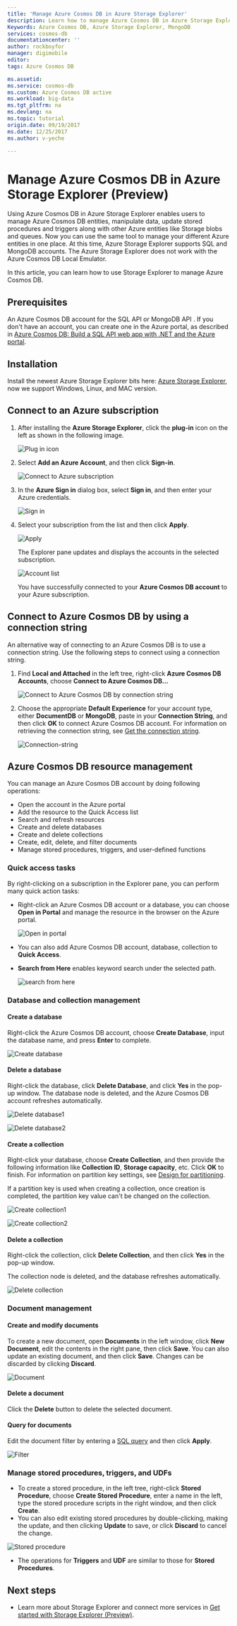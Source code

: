 ```yaml
---
title: 'Manage Azure Cosmos DB in Azure Storage Explorer'
description: Learn how to manage Azure Cosmos DB in Azure Storage Explorer.
Keywords: Azure Cosmos DB, Azure Storage Explorer, MongoDB
services: cosmos-db
documentationcenter: ''
author: rockboyfor
manager: digimobile
editor: 
tags: Azure Cosmos DB

ms.assetid: 
ms.service: cosmos-db
ms.custom: Azure Cosmos DB active
ms.workload: big-data
ms.tgt_pltfrm: na
ms.devlang: na
ms.topic: tutorial
origin.date: 09/19/2017
ms.date: 12/25/2017
ms.author: v-yeche

---
```

# Manage Azure Cosmos DB in Azure Storage Explorer (Preview)

Using Azure Cosmos DB in Azure Storage Explorer enables users to manage Azure Cosmos DB entities, manipulate data, update stored procedures and triggers along with other Azure entities like Storage blobs and queues. Now you can use the same tool to manage your different Azure entities in one place. At this time, Azure Storage Explorer supports SQL and MongoDB accounts. The Azure Storage Explorer does not work with the Azure Cosmos DB Local Emulator. 

In this article, you can learn how to use Storage Explorer to manage Azure Cosmos DB.

## Prerequisites

An Azure Cosmos DB account for the SQL API or MongoDB API . If you don't have an account, you can create one in the Azure portal, as described in [Azure Cosmos DB: Build a SQL API web app with .NET and the Azure portal](create-sql-api-dotnet.md).

## Installation

Install the newest Azure Storage Explorer bits here: [Azure Storage Explorer](https://azure.microsoft.com/en-us/features/storage-explorer/), now we support Windows, Linux, and MAC version.
<!-- Storage Explorer is https://azure.microsoft.com/en-us/features/storage-explorer/-->

## Connect to an Azure subscription

1. After installing the **Azure Storage Explorer**, click the **plug-in** icon on the left as shown in the following image.

   ![Plug in icon](./media/tutorial-documentdb-and-mongodb-in-storage-explorer/plug-in-icon.png)

2. Select **Add an Azure Account**, and then click **Sign-in**.

   ![Connect to Azure subscription](./media/tutorial-documentdb-and-mongodb-in-storage-explorer/connect-to-azure-subscription.png)

2. In the **Azure Sign in** dialog box, select **Sign in**, and then enter your Azure credentials.

    ![Sign in](./media/tutorial-documentdb-and-mongodb-in-storage-explorer/sign-in.png)

3. Select your subscription from the list and then click **Apply**.

    ![Apply](./media/tutorial-documentdb-and-mongodb-in-storage-explorer/apply-subscription.png)

    The Explorer pane updates and displays the accounts in the selected subscription.

    ![Account list](./media/tutorial-documentdb-and-mongodb-in-storage-explorer/account-list.png)

    You have successfully connected to your **Azure Cosmos DB account** to your Azure subscription.

## Connect to Azure Cosmos DB by using a connection string

An alternative way of connecting to an Azure Cosmos DB is to use a connection string. Use the following steps to connect using a connection string.

1. Find **Local and Attached** in the left tree, right-click **Azure Cosmos DB Accounts**, choose **Connect to Azure Cosmos DB...**

    ![Connect to Azure Cosmos DB by connection string](./media/tutorial-documentdb-and-mongodb-in-storage-explorer/connect-to-db-by-connection-string.png)

2. Choose the appropriate **Default Experience** for your account type, either **DocumentDB** or **MongoDB**, paste in your **Connection String**, and then click **OK** to connect Azure Cosmos DB account. For information on retrieving the connection string, see [Get the connection string](/cosmos-db/manage-account#get-the--connection-string).

    ![Connection-string](./media/tutorial-documentdb-and-mongodb-in-storage-explorer/connection-string.png)

## Azure Cosmos DB resource management

You can manage an Azure Cosmos DB account by doing following operations:
* Open the account in the Azure portal
* Add the resource to the Quick Access list
* Search and refresh resources
* Create and delete databases
* Create and delete collections
* Create, edit, delete, and filter documents
* Manage stored procedures, triggers, and user-defined functions

### Quick access tasks

By right-clicking on a subscription in the Explorer pane, you can perform many quick action tasks:

* Right-click an Azure Cosmos DB account or a database, you can choose **Open in Portal** and manage the resource in the browser on the Azure portal.

     ![Open in portal](./media/tutorial-documentdb-and-mongodb-in-storage-explorer/open-in-portal.png)

* You can also add Azure Cosmos DB account, database, collection to **Quick Access**.
* **Search from Here** enables keyword search under the selected path.

    ![search from here](./media/tutorial-documentdb-and-mongodb-in-storage-explorer/search-from-here.png) 

### Database and collection management
#### Create a database 
Right-click the Azure Cosmos DB account, choose **Create Database**, input the database name, and press **Enter** to complete.

![Create database](./media/tutorial-documentdb-and-mongodb-in-storage-explorer/create-database.png) 

#### Delete a database
Right-click the database, click **Delete Database**, and click **Yes** in the pop-up window. The database node is deleted, and the Azure Cosmos DB account refreshes automatically.

![Delete database1](./media/tutorial-documentdb-and-mongodb-in-storage-explorer/delete-database1.png)  

![Delete database2](./media/tutorial-documentdb-and-mongodb-in-storage-explorer/delete-database2.png) 

#### Create a collection
Right-click your database, choose **Create Collection**, and then provide the following information like **Collection ID**, **Storage capacity**, etc. Click **OK** to finish. For information on partition key settings, see [Design for partitioning](partition-data.md#designing-for-partitioning).

If a partition key is used when creating a collection, once creation is completed, the partition key value can't be changed on the collection.

![Create collection1](./media/tutorial-documentdb-and-mongodb-in-storage-explorer/create-collection.png)

![Create collection2](./media/tutorial-documentdb-and-mongodb-in-storage-explorer/create-collection2.png) 

#### Delete a collection
Right-click the collection, click **Delete Collection**, and then click **Yes** in the pop-up window. 

The collection node is deleted, and the database refreshes automatically.  

![Delete collection](./media/tutorial-documentdb-and-mongodb-in-storage-explorer/delete-collection.png) 

### Document management

#### Create and modify documents
To create a new document, open **Documents** in the left window, click **New Document**, edit the contents in the right pane, then click **Save**. You can also update an existing document, and then click **Save**. Changes can be discarded by clicking **Discard**.

![Document](./media/tutorial-documentdb-and-mongodb-in-storage-explorer/document.png)

#### Delete a document
Click the **Delete** button to delete the selected document.
#### Query for documents
Edit the document filter by entering a [SQL query](sql-api-sql-query.md) and then click **Apply**.

![Filter](./media/tutorial-documentdb-and-mongodb-in-storage-explorer/filter.png)

### Manage stored procedures, triggers, and UDFs
* To create a stored procedure, in the left tree, right-click **Stored Procedure**, choose **Create Stored Procedure**, enter a name in the left, type the stored procedure scripts in the right window, and then click **Create**. 
* You can also edit existing stored procedures by double-clicking, making the update, and then clicking **Update** to save, or click **Discard** to cancel the change.

![Stored procedure](./media/tutorial-documentdb-and-mongodb-in-storage-explorer/stored-procedure.png)

* The operations for **Triggers** and **UDF** are similar to those for **Stored Procedures**.

## Next steps

* Learn more about Storage Explorer and connect more services in [Get started with Storage Explorer (Preview)](/vs-azure-tools-storage-manage-with-storage-explorer).

<!--Update_Description: update meta properties, update link, wording update -->

